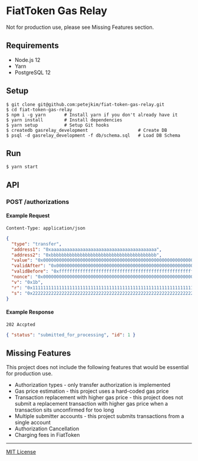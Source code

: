 # FiatToken Gas Relay

Not for production use, please see Missing Features section.

## Requirements

- Node.js 12
- Yarn
- PostgreSQL 12

## Setup

```shell
$ git clone git@github.com:petejkim/fiat-token-gas-relay.git
$ cd fiat-token-gas-relay
$ npm i -g yarn       # Install yarn if you don't already have it
$ yarn install        # Install dependencies
$ yarn setup          # Setup Git hooks
$ createdb gasrelay_development                   # Create DB
$ psql -d gasrelay_development -f db/schema.sql   # Load DB Schema
```

## Run

```shell
$ yarn start
```

## API

### POST /authorizations

#### Example Request

`Content-Type: application/json`

```json
{
  "type": "transfer",
  "address1": "0xaaaaaaaaaaaaaaaaaaaaaaaaaaaaaaaaaaaaaaaa",
  "address2": "0xbbbbbbbbbbbbbbbbbbbbbbbbbbbbbbbbbbbbbbbb",
  "value": "0x0000000000000000000000000000000000000000000000000000000000000001",
  "validAfter": "0x0000000000000000000000000000000000000000000000000000000000000000",
  "validBefore": "0xffffffffffffffffffffffffffffffffffffffffffffffffffffffffffffffff",
  "nonce": "0x0000000000000000000000000000000000000000000000000000000000000000",
  "v": "0x1b",
  "r": "0x1111111111111111111111111111111111111111111111111111111111111111",
  "s": "0x2222222222222222222222222222222222222222222222222222222222222222"
}
```

#### Example Response

`202 Accpted`

```json
{ "status": "submitted_for_processing", "id": 1 }
```

## Missing Features

This project does not include the following features that would be essential for
production use.

- Authorization types - only transfer authorization is implemented
- Gas price estimation - this project uses a hard-coded gas price
- Transaction replacement with higher gas price - this project does not submit a
  replacement transaction with higher gas price when a transaction sits
  unconfirmed for too long
- Multiple submitter accounts - this project submits transactions from a single
  account
- Authorization Cancellation
- Charging fees in FiatToken

---

[MIT License](https://github.com/petejkim/fiat-token-gas-relay/blob/master/LICENSE)
